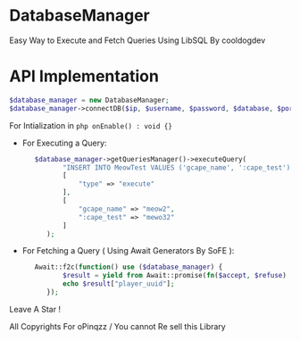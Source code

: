 # DatabaseManager
Easy Way to Execute and Fetch Queries Using LibSQL By cooldogdev


# API Implementation
```php
$database_manager = new DatabaseManager;
$database_manager->connectDB($ip, $username, $password, $database, $port, $this);
```
For Intialization in ```php onEnable() : void {}```

- For Executing a Query:
  ```php
     $database_manager->getQueriesManager()->executeQuery(
            "INSERT INTO MeowTest VALUES ('gcape_name', ':cape_test');",
            [
                "type" => "execute"
            ],
            [
                "gcape_name" => "meow2",
                ":cape_test" => "mewo32"
            ]
        );
  ```

- For Fetching a Query ( Using Await Generators By SoFE ):
  ```php
     Await::f2c(function() use ($database_manager) {
            $result = yield from Await::promise(fn($accept, $refuse) => $database_manager->getQueriesManager()->fetchQuery("SELECT * FROM PlayersData WHERE player_name = 'pname'", ["type" => "fetch"], ["pname" => "oPinqzz"], $accept, $refuse));
            echo $result["player_uuid"];
        });  
  ```

Leave A Star !

All Copyrights For oPinqzz / You cannot Re sell this Library
